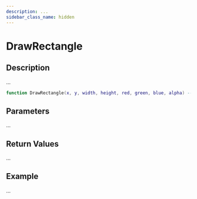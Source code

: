 ```yaml
---
description: ...
sidebar_class_name: hidden
---
```


# DrawRectangle

## Description

...

```lua
function DrawRectangle(x, y, width, height, red, green, blue, alpha) --[[ ... ]] end
```

## Parameters

...

## Return Values

...

## Example

...

